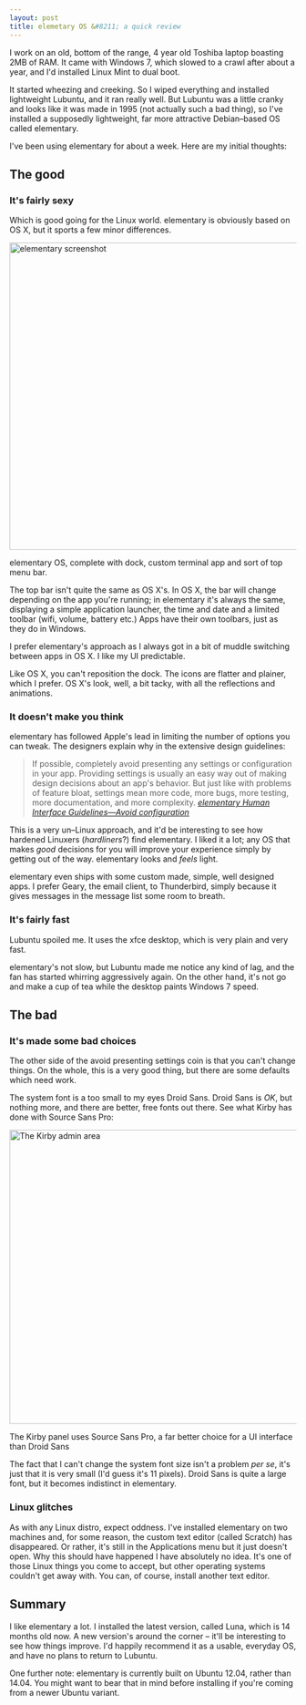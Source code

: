 ```yaml
---
layout: post
title: elemetary OS &#8211; a quick review
---
```


I work on an old, bottom of the range, 4 year old Toshiba laptop boasting 2MB of RAM. It came with Windows 7, which slowed to a crawl after about a year, and I'd installed Linux Mint to dual boot.

It started wheezing and creeking. So I wiped everything and installed lightweight Lubuntu, and it ran really well. But Lubuntu was a little cranky and looks like it was made in 1995 (not actually such a bad thing), so I've installed a supposedly lightweight, far more attractive Debian&#8211;based OS called elementary.

I've been using elementary for about a week. Here are my initial thoughts:

## The good

### It's fairly sexy

Which is good going for the Linux world. elementary is obviously based on OS X, but it sports a few minor differences.

<img src="https://dl.dropboxusercontent.com/u/6144461/assets/images/elementary-2.jpg" alt="elementary screenshot" class="bleed" height="539" width="960">

<p class="figcaption">elementary OS, complete with dock, custom terminal app and sort of top menu bar.</p>

The top bar isn't quite the same as OS X's. In OS X, the bar will change depending on the app you're running; in elementary it's always the same, displaying a simple application launcher, the time and date and a limited toolbar (wifi, volume, battery etc.) Apps have their own toolbars, just as they do in Windows.

I prefer elementary's approach as I always got in a bit of muddle switching between apps in OS X. I like my UI predictable.

Like OS X, you can't reposition the dock. The icons are flatter and plainer, which I prefer. OS X's look, well, a bit tacky, with all the reflections and animations.

### It doesn't make you think

elementary has followed Apple's lead in limiting the number of options you can tweak. The designers explain why in the extensive design guidelines:

> If possible, completely avoid presenting any settings or configuration in your app. Providing settings is usually an easy way out of making design decisions about an app's behavior. But just like with problems of feature bloat, settings mean more code, more bugs, more testing, more documentation, and more complexity. <cite><a href="http://elementaryos.org/docs/human-interface-guidelines/avoid-configuration">elementary Human Interface Guidelines&#8212;Avoid configuration</a></cite>

This is a very un&#8211;Linux approach, and it'd be interesting to see how hardened Linuxers (_hardliners_?) find elementary. I liked it a lot; any OS that makes _good_ decisions for you will improve your experience simply by getting out of the way. elementary looks and _feels_ light.

elementary even ships with some custom made, simple, well designed apps. I prefer Geary, the email client, to Thunderbird, simply because it gives messages in the message list some room to breath.

### It's fairly fast

Lubuntu spoiled me. It uses the xfce desktop, which is very plain and very fast.

elementary's not slow, but Lubuntu made me notice any kind of lag, and the fan has started whirring aggressively again. On the other hand, it's not go and make a cup of tea while the desktop paints Windows 7 speed.

## The bad

### It's made some bad choices

The other side of the avoid presenting settings coin is that you can't change things. On the whole, this is a very good thing, but there are some defaults which need work.

The system font is a too small to my eyes Droid Sans. Droid Sans is _OK_, but nothing more, and there are better, free fonts out there. See what Kirby has done with Source Sans Pro:

<img src="https://dl.dropboxusercontent.com/u/6144461/assets/images/kirby-panel.png" alt="The Kirby admin area" class="bleed" height="516" width="1299">

<p class="figcaption">The Kirby panel uses Source Sans Pro, a far better choice for a UI interface than Droid Sans</p>

The fact that I can't change the system font size isn't a problem <i>per se</i>, it's just that it is very small (I'd guess it's 11 pixels). Droid Sans is quite a large font, but it becomes indistinct in elementary.

### Linux glitches

As with any Linux distro, expect oddness. I've installed elementary on two machines and, for some reason, the custom text editor (called Scratch) has disappeared. Or rather, it's still in the Applications menu but it just doesn't open. Why this should have happened I have absolutely no idea. It's one of those Linux things you come to accept, but other operating systems couldn't get away with. You can, of course, install another text editor.

## Summary

I like elementary a lot. I installed the latest version, called Luna, which is 14 months old now. A new version's around the corner &#8211; it'll be interesting to see how things improve. I'd happily recommend it as a usable, everyday OS, and have no plans to return to Lubuntu.

One further note: elementary is currently built on Ubuntu 12.04, rather than 14.04. You might want to bear that in mind before installing if you're coming from a newer Ubuntu variant.







